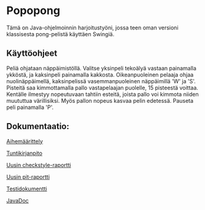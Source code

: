 # Popopong

Tämä on Java-ohjelmoinnin harjoitustyöni, jossa teen oman versioni klassisesta pong-pelistä käyttäen Swingiä.

## Käyttöohjeet
Peliä ohjataan näppäimistöllä. Valitse yksinpeli tekoälyä vastaan painamalla ykköstä, ja kaksinpeli painamalla kakkosta. Oikeanpuoleinen pelaaja ohjaa nuolinäppäimellä, kaksinpelissä vasemmanpuoleinen näppäimillä 'W' ja 'S'. Pisteitä saa kimmottamalla pallo vastapelaajan puolelle, 15 pisteestä voittaa. Kentälle ilmestyy nopeutuvaan tahtiin esteitä, joista pallo voi kimmota niiden muututtua värillisiksi. Myös pallon nopeus kasvaa pelin edetessä. Pauseta peli painamalla 'P'.

## Dokumentaatio:

[Aihemäärittely](https://github.com/irenenikk/Popopong/blob/master/dokumentaatio/aiheenKuvausJaRakenne.md)

[Tuntikirjanpito](https://github.com/irenenikk/Popopong/blob/master/dokumentaatio/tuntikirjanpito.md)

[Uusin checkstyle-raportti](https://htmlpreview.github.io/?https://github.com/irenenikk/Popopong/blob/master/dokumentaatio/checkstyle-raportti/checkstyle.html)

[Uusin pit-raportti](https://htmlpreview.github.io/?https://github.com/irenenikk/Popopong/blob/master/dokumentaatio/pit-raportti/201703012113/index.html)

[Testidokumentti](https://github.com/irenenikk/Popopong/blob/master/dokumentaatio/testidokumentti.md)

[JavaDoc](https://htmlpreview.github.io/?https://github.com/irenenikk/Popopong/blob/master/javadocs/index.html)
